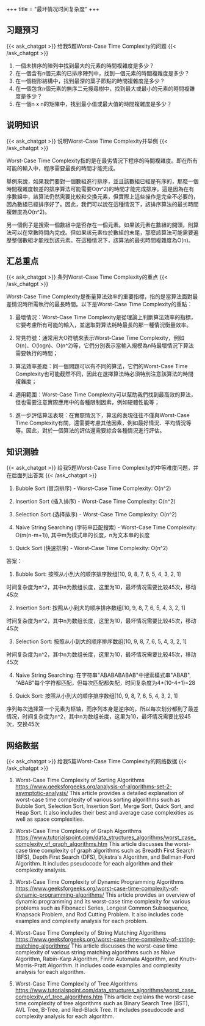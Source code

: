 +++
title = "最坏情况时间复杂度"
+++
## 习题预习
{{< ask_chatgpt >}}
给我5题Worst-Case Time Complexity的问题
{{< /ask_chatgpt >}}



1. 一個未排序的陣列中找到最大的元素的時間複雜度是多少？
2. 在一個含有n個元素的已排序陣列中，找到一個元素的時間複雜度是多少？ 
3. 在一個樹形結構中，找到最深的葉子節點的時間複雜度是多少？
4. 在一個包含n個元素的無序二元搜尋樹中，找到最大或最小的元素的時間複雜度是多少？ 
5. 在一個n x n的矩陣中，找到最小值或最大值的時間複雜度是多少？   

## 说明知识
{{< ask_chatgpt >}}
说明Worst-Case Time Complexity并举例
{{< /ask_chatgpt >}}



Worst-Case Time Complexity指的是在最劣情況下程序的時間複雜度。即在所有可能的輸入中，程序需要最長的時間才能完成。

舉例來說，如果我們要對一個數組進行排序，並且該數組已經是有序的，那麼一個時間複雜度較差的排序算法可能需要O(n^2)的時間才能完成排序。這是因為在有序數組中，該算法仍然需要比較和交換元素，但實際上這些操作是完全不必要的，因為數組已經排序好了。因此，我們可以說在這種情況下，該排序算法的最劣時間複雜度為O(n^2)。

另一個例子是搜索一個數組中是否存在一個元素。如果該元素在數組的開頭，則算法可以在常數時間內完成。但如果該元素位於數組的末尾，那麼該算法可能需要遍歷整個數組才能找到該元素。在這種情況下，該算法的最劣時間複雜度為O(n)。   

## 汇总重点
{{< ask_chatgpt >}}
条列Worst-Case Time Complexity的重点
{{< /ask_chatgpt >}}



Worst-Case Time Complexity是衡量算法效率的重要指標，指的是當算法面對最差情況時所需執行的最長時間。以下是Worst-Case Time Complexity的重點：

1. 最壞情況：Worst-Case Time Complexity是從理論上判斷算法效率的指標，它要考慮所有可能的輸入，並選取對算法耗時最長的那一種情況衡量效率。

2. 常見符號：通常用大O符號來表示Worst-Case Time Complexity，例如O(n)、O(logn)、O(n^2)等，它們分別表示當輸入規模為n時最壞情況下算法需要執行的時間；

3. 算法效率差距：同一個問題可以有不同的算法，它們的Worst-Case Time Complexity也可能截然不同，因此在選擇算法時必須特別注意該算法的時間複雜度；

4. 適用範圍：Worst-Case Time Complexity可以幫助我們找到最高效的算法，但也需要注意實際應用中的各種限制因素，例如硬體性能等；

5. 進一步評估算法表現：在實際情況下，算法的表現往往不僅與Worst-Case Time Complexity有關，還需要考慮其他因素，例如最好情況、平均情況等等。因此，對於一個算法的評估還需要綜合各種情況進行評估。   

## 知识测验
{{< ask_chatgpt >}}
给我5题Worst-Case Time Complexity的中等难度问题，并在后面列出答案
{{< /ask_chatgpt >}}



1. Bubble Sort (冒泡排序) - Worst-Case Time Complexity: O(n^2)

2. Insertion Sort (插入排序) - Worst-Case Time Complexity: O(n^2)

3. Selection Sort (选择排序) - Worst-Case Time Complexity: O(n^2)

4. Naive String Searching (字符串匹配搜索) - Worst-Case Time Complexity: O(m(n-m+1)), 其中m为模式串的长度，n为文本串的长度

5. Quick Sort (快速排序) - Worst-Case Time Complexity: O(n^2)

答案：

1. Bubble Sort: 按照从小到大的顺序排序数组[10, 9, 8, 7, 6, 5, 4, 3, 2, 1]

时间复杂度为n^2，其中n为数组长度，这里为10，最坏情况需要比较45次，移动45次

2. Insertion Sort: 按照从小到大的顺序排序数组[10, 9, 8, 7, 6, 5, 4, 3, 2, 1]

时间复杂度为n^2，其中n为数组长度，这里为10，最坏情况需要比较45次，移动45次

3. Selection Sort: 按照从小到大的顺序排序数组[10, 9, 8, 7, 6, 5, 4, 3, 2, 1]

时间复杂度为n^2，其中n为数组长度，这里为10，最坏情况需要比较45次，移动45次

4. Naive String Searching: 在字符串"ABABABABAB"中搜索模式串"ABAB", "ABAB"每个字符都匹配，但每次匹配都失配，时间复杂度为4*(10-4+1)=28

5. Quick Sort: 按照从小到大的顺序排序数组[10, 9, 8, 7, 6, 5, 4, 3, 2, 1]

序列每次选择第一个元素为枢轴，而序列本身是逆序的，所以每次划分都到了最差情况，时间复杂度为n^2，其中n为数组长度，这里为10，最坏情况需要比较45次，交换45次   

## 网络数据
{{< ask_chatgpt >}}
给我5篇Worst-Case Time Complexity的网络数据
{{< /ask_chatgpt >}}



1. Worst-Case Time Complexity of Sorting Algorithms
https://www.geeksforgeeks.org/analysis-of-algorithms-set-2-asymptotic-analysis/
This article provides a detailed explanation of worst-case time complexity of various sorting algorithms such as Bubble Sort, Selection Sort, Insertion Sort, Merge Sort, Quick Sort, and Heap Sort. It also includes their best and average case complexities as well as space complexities.

2. Worst-Case Time Complexity of Graph Algorithms
https://www.tutorialspoint.com/data_structures_algorithms/worst_case_complexity_of_graph_algorithms.htm
This article discusses the worst-case time complexity of graph algorithms such as Breadth First Search (BFS), Depth First Search (DFS), Dijkstra's Algorithm, and Bellman-Ford Algorithm. It includes pseudocode for each algorithm and their complexity analysis.

3. Worst-Case Time Complexity of Dynamic Programming Algorithms
https://www.geeksforgeeks.org/worst-case-time-complexity-of-dynamic-programming-algorithms/
This article provides an overview of dynamic programming and its worst-case time complexity for various problems such as Fibonacci Series, Longest Common Subsequence, Knapsack Problem, and Rod Cutting Problem. It also includes code examples and complexity analysis for each problem.

4. Worst-Case Time Complexity of String Matching Algorithms
https://www.geeksforgeeks.org/worst-case-time-complexity-of-string-matching-algorithms/
This article discusses the worst-case time complexity of various string matching algorithms such as Naive Algorithm, Rabin-Karp Algorithm, Finite Automata Algorithm, and Knuth-Morris-Pratt Algorithm. It includes code examples and complexity analysis for each algorithm.

5. Worst-Case Time Complexity of Tree Algorithms
https://www.tutorialspoint.com/data_structures_algorithms/worst_case_complexity_of_tree_algorithms.htm
This article explains the worst-case time complexity of tree algorithms such as Binary Search Tree (BST), AVL Tree, B-Tree, and Red-Black Tree. It includes pseudocode and complexity analysis for each algorithm.   

